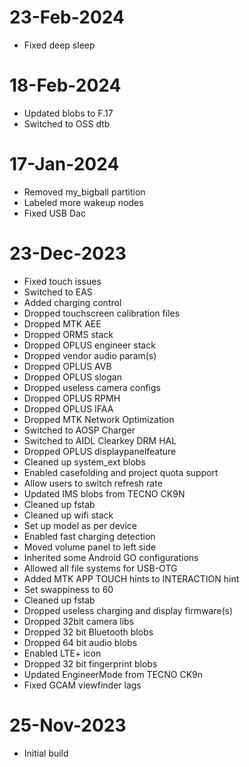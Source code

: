 # 23-Feb-2024
- Fixed deep sleep

# 18-Feb-2024
- Updated blobs to F.17
- Switched to OSS dtb

# 17-Jan-2024
- Removed my_bigball partition
- Labeled more wakeup nodes
- Fixed USB Dac

# 23-Dec-2023
- Fixed touch issues
- Switched to EAS
- Added charging control
- Dropped touchscreen calibration files
- Dropped MTK AEE
- Dropped ORMS stack
- Dropped OPLUS engineer stack
- Dropped vendor audio param(s)
- Dropped OPLUS AVB
- Dropped OPLUS slogan
- Dropped useless camera configs
- Dropped OPLUS RPMH
- Dropped OPLUS IFAA
- Dropped MTK Network Optimization 
- Switched to AOSP Charger
- Switched to AIDL Clearkey DRM HAL
- Dropped OPLUS displaypanelfeature
- Cleaned up system_ext blobs
- Enabled casefolding and project quota support
- Allow users to switch refresh rate
- Updated IMS blobs from TECNO CK9N
- Cleaned up fstab
- Cleaned up wifi stack
- Set up model as per device
- Enabled fast charging detection
- Moved volume panel to left side
- Inherited some Android GO configurations
- Allowed all file systems for USB-OTG
- Added MTK APP TOUCH hints to INTERACTION hint
- Set swappiness to 60
- Cleaned up fstab
- Dropped useless charging and display firmware(s)
- Dropped 32bit camera libs
- Dropped 32 bit Bluetooth blobs
- Dropped 64 bit audio blobs
- Enabled LTE+ icon
- Dropped 32 bit fingerprint blobs
- Updated EngineerMode from TECNO CK9n
- Fixed GCAM viewfinder lags

# 25-Nov-2023
- Initial build

